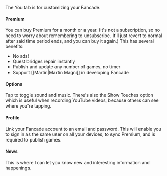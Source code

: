 The You tab is for customizing your Fancade.

#### Premium
You can buy Premium for a month or a year. (It's not a subscription, so no need to worry about remembering to unsubscribe. It'll just revert to normal after said time period ends, and you can buy it again.) This has several benefits:
- No ads!
- Quest bridges repair instantly
- Publish and update any number of games, no timer
- Support [[Martin|Martin Magni]] in developing Fancade

#### Options
Tap to toggle sound and music. There's also the Show Touches option which is useful when recording YouTube videos, because others can see where you're tapping.

#### Profile
Link your Fancade account to an email and password. This will enable you to sign in as the same user on all your devices, to sync Premium, and is required to publish games.

#### News
This is where I can let you know new and interesting information and happenings.
